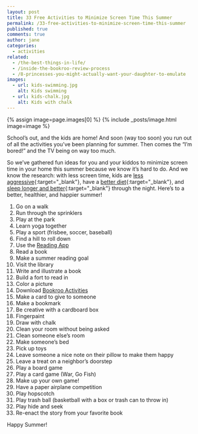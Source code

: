 ```yaml
---
layout: post
title: 33 Free Activities to Minimize Screen Time This Summer
permalink: /33-free-activities-to-minimize-screen-time-this-summer
published: true
comments: true
author: jane
categories:
  - activities
related:
  - /the-best-things-in-life/
  - /inside-the-bookroo-review-process
  - /8-princesses-you-might-actually-want-your-daughter-to-emulate
images:
  - url: kids-swimming.jpg
    alt: Kids swimming
  - url: kids-chalk.jpg
    alt: Kids with chalk
---
```


{% assign image=page.images[0] %}
{% include _posts/image.html image=image %}

School’s out, and the kids are home! And soon (way too soon) you run out of all the activities you’ve been planning for summer. Then comes the “I’m bored!” and the TV being on way too much.

So we’ve gathered fun ideas for you and your kiddos to minimize screen time in your home this summer because we know it’s hard to do. And we know the research: with less screen time, kids are [less aggressive](http://onlinelibrary.wiley.com/doi/10.1111/cch.12133/abstract){:target="_blank"}, have a [better diet](http://www.tandfonline.com/doi/abs/10.1080/02739615.2014.948165#.V0YUxpODGko){:target="_blank"}, and [sleep longer and better](http://onlinelibrary.wiley.com/doi/10.1111/apa.13285/full){:target="_blank"} through the night. Here’s to a better, healthier, and happier summer!

1. Go on a walk
2. Run through the sprinklers
3. Play at the park
4. Learn yoga together
5. Play a sport (frisbee, soccer, baseball)
6. Find a hill to roll down
7. Use the [Reading App](https://bookroo.com/read/app)
8. Read a book
9. Make a summer reading goal
10. Visit the library
11. Write and illustrate a book
12. Build a fort to read in
13. Color a picture
14. Download [Bookroo Activities](https://bookroo.com/activities)
15. Make a card to give to someone
16. Make a bookmark
17. Be creative with a cardboard box
18. Fingerpaint
19. Draw with chalk
20. Clean your room without being asked
21. Clean someone else’s room
22. Make someone’s bed
23. Pick up toys
24. Leave someone a nice note on their pillow to make them happy
25. Leave a treat on a neighbor’s doorstep
26. Play a board game
27. Play a card game (War, Go Fish)
28. Make up your own game!
29. Have a paper airplane competition
30. Play hopscotch
31. Play trash ball (basketball with a box or trash can to throw in)
32. Play hide and seek
33. Re-enact the story from your favorite book

Happy Summer!
